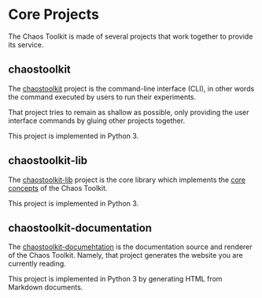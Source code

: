 # Core Projects

The Chaos Toolkit is made of several projects that work together to provide its
service.

## chaostoolkit

The [chaostoolkit][] project is the command-line interface (CLI), in other words
the command executed by users to run their experiments.

[chaostoolkit]: https://github.com/chaostoolkit/chaostoolkit

That project tries to remain as shallow as possible, only providing the user
interface commands by gluing other projects together.

This project is implemented in Python 3.

## chaostoolkit-lib

The [chaostoolkit-lib][chaoslib] project is the core library which implements
the [core concepts][concepts] of the Chaos Toolkit.

[chaoslib]: https://github.com/chaostoolkit/chaostoolkit-lib
[concepts]: ../overview/concepts.md

This project is implemented in Python 3.

## chaostoolkit-documentation

The [chaostoolkit-documehtation][chaosdoc] is the documentation source and
renderer of the Chaos Toolkit. Namely, that project generates the website you
are currently reading.

[chaosdoc]: https://github.com/chaostoolkit/chaostoolkit-documentation

This project is implemented in Python 3 by generating HTML from Markdown
documents.